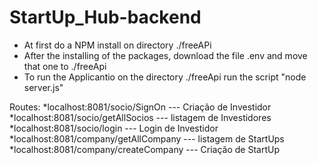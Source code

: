 # StartUp_Hub-backend
* At first do a NPM install on directory ./freeAPi
* After the installing of the packages, download the file .env and move that one to ./freeApi
* To run the Applicantio on the directory ./freeApi run the script "node server.js"

Routes:
*localhost:8081/socio/SignOn --- Criação de Investidor
*localhost:8081/socio/getAllSocios --- listagem de Investidores
*localhost:8081/socio/login --- Login de Investidor
*localhost:8081/company/getAllCompany --- listagem de StartUps
*localhost:8081/company/createCompany --- Criação de StartUp
